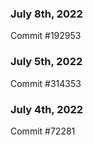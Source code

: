 ### July 8th, 2022

Commit #192953

### July 5th, 2022

Commit #314353


### July 4th, 2022

Commit #72281
